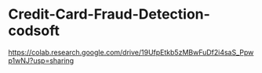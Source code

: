 # Credit-Card-Fraud-Detection-codsoft
https://colab.research.google.com/drive/19UfpEtkb5zMBwFuDf2i4saS_Ppwp1wNJ?usp=sharing
